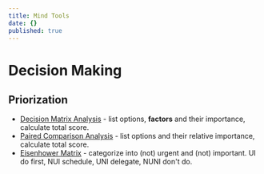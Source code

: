 ```yaml
---
title: Mind Tools
date: {}
published: true
---
```


# Decision Making

## Priorization

* [Decision Matrix Analysis](https://www.mindtools.com/pages/article/newTED_03.htm) - list options, **factors** and their importance, calculate total score.
* [Paired Comparison Analysis](https://www.mindtools.com/pages/article/newTED_02.htm) - list options and their relative importance, calculate total score.
* [Eisenhower Matrix](http://www.eisenhower.me/eisenhower-matrix/) - categorize into (not) urgent and (not) important. UI do first, NUI schedule, UNI delegate, NUNI don't do.
